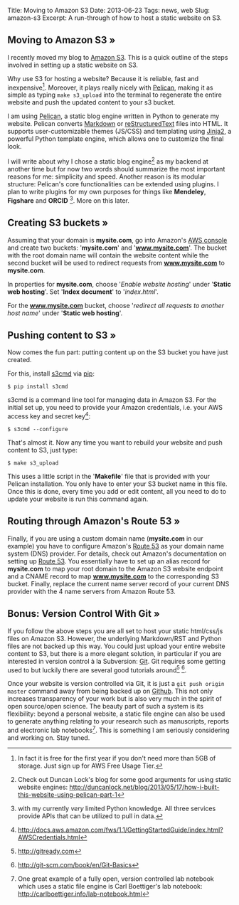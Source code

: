 Title: Moving to Amazon S3
Date: 2013-06-23
Tags: news, web
Slug: amazon-s3
Excerpt: A run-through of how to host a static website on S3.

## Moving to Amazon S3 &raquo;

I recently moved my blog to [Amazon S3][s3]. This is a quick outline of the steps involved in setting up a static website on S3.

Why use S3 for hosting a website? Because it is reliable, fast and inexpensive[^amazon]. Moreover, it plays really nicely with [Pelican][pelican2], making it as simple as typing `make s3_upload` into the terminal to regenerate the entire website and push the updated content to your s3 bucket.

I am using [Pelican][pelican2], a static blog engine written in Python to generate my website. Pelican converts [Markdown][md] or [reStructuredText][rst] files into HTML. It supports user-customizable themes (JS/CSS) and templating using [Jinja2][jinja2], a powerful Python template engine, which allows one to customize the final look. 

I will write about why I chose a static blog engine[^pelican] as my backend at another time but for now two words should summarize the most important reasons for me: simplicity and speed. Another reason is its modular structure: Pelican's core functionalities can be extended using plugins. I plan to write plugins for my own purposes for things like **Mendeley**, **Figshare** and **ORCID** [^python]. More on this later.

## Creating S3 buckets &raquo;
Assuming that your domain is **mysite.com**, go into Amazon's [AWS console][awsconsole] and create two buckets: '**mysite.com**' and '**www.mysite.com**'. The bucket with the root domain name will contain the website content while the second bucket will be used to redirect requests from **www.mysite.com** to **mysite.com**.

In properties for **mysite.com**, choose '*Enable website hosting*' under '**Static web hosting**'. Set '**Index document**' to '*index.html*'.

For the **www.mysite.com** bucket, choose '*redirect all requests to another host name*' under '**Static web hosting**'.

## Pushing content to S3 &raquo;

Now comes the fun part: putting content up on the S3 bucket you have just created.

For this, install [s3cmd][s3cmd] via [pip][pip]:

	$ pip install s3cmd

s3cmd is a command line tool for managing data in Amazon S3. For the initial set up, you need to provide your Amazon credentials, i.e. your AWS access key and secret key[^awskey]:

	$ s3cmd --configure

That's almost it. Now any time you want to rebuild your website and push content to S3, just type:

	$ make s3_upload

This uses a little script in the '**Makefile**' file that is provided with your Pelican installation. You only have to enter your S3 bucket name in this file. Once this is done, every time you add or edit content, all you need to do to update your website is run this command again.

## Routing through Amazon's Route 53 &raquo;

Finally, if you are using a custom domain name (**mysite.com** in our example) you have to configure Amazon's [Route 53][R53] as your domain name system (DNS) provider. For details, check out Amazon's documentation on setting up [Route 53][Route53]. You essentially have to set up an alias record for **mysite.com** to map your root domain to the Amazon S3 website endpoint and a CNAME record to map **www.mysite.com** to the corresponding S3 bucket. Finally, replace the current name server record of your current DNS provider with the 4 name servers from Amazon Route 53.

## Bonus: Version Control With Git &raquo;

If you follow the above steps you are all set to host your static html/css/js files on Amazon S3. However, the underlying Markdown/RST and Python files are not backed up this way. You could just upload your entire website content to S3, but there is a more elegant solution, in particular if you are interested in version control à la Subversion: [Git](http://git-scm.com/). Git requires some getting used to but luckily there are several good tutorials around[^git1] [^git2]. 

Once your website is version controlled via Git, it is just a `git push origin master` command away from being backed up on [Github](https://github.com/). This not only increases transparency of your work but is also very much in the spirit of open source/open science. The beauty part of such a system is its flexibility: beyond a personal website, a static file engine can also be used to generate anything relating to your research such as manuscripts, reports and electronic lab notebooks[^ELN]. This is something I am seriously considering and working on. Stay tuned.

[R53]: http://aws.amazon.com/route53/
[Route53]: http://docs.aws.amazon.com/AmazonS3/latest/dev/website-hosting-custom-domain-walkthrough.html#root-domain-walkthrough-switch-to-route53-as-dnsprovider
[pip]: https://pypi.python.org/pypi/pip
[s3cmd]: http://s3tools.org/s3cmd
[awsconsole]: http://aws.amazon.com/console
[s3]: http://aws.amazon.com/s3
[pelican2]: http://getpelican.com
[rst]: http://docutils.sourceforge.net/rst.html
[md]: http://daringfireball.net/projects/markdown
[jinja2]: http://jinja.pocoo.org/docs
[^pelican]: Check out Duncan Lock's blog for some good arguments for using static website engines: <http://duncanlock.net/blog/2013/05/17/how-i-built-this-website-using-pelican-part-1>
[^python]: with my currently *very* limited Python knowledge. All three services provide APIs that can be utilized to pull in data.
[^amazon]: In fact it is free for the first year if you don't need more than 5GB of storage. Just sign up for AWS Free Usage Tier.
[^awskey]: <http://docs.aws.amazon.com/fws/1.1/GettingStartedGuide/index.html?AWSCredentials.html>
[^git1]: <http://gitready.com>
[^git2]: <http://git-scm.com/book/en/Git-Basics>
[^ELN]: One great example of a fully open, version controlled lab notebook which uses a static file engine is Carl Boettiger's lab notebook: <http://carlboettiger.info/lab-notebook.html>